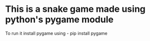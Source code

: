 # This is a snake game made using python's pygame module

To run it install pygame using - pip install pygame